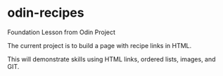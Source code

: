 # odin-recipes
Foundation Lesson from Odin Project

The current project is to build a page with recipe links in HTML.

This will demonstrate skills using HTML links, ordered lists, images, and GIT.